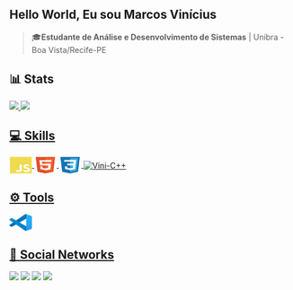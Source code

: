 ## Hello World, Eu sou Marcos Vinícius

> 🎓**Estudante de Análise e Desenvolvimento de Sistemas** | Unibra - Boa Vista/Recife-PE <br>
> 

 
 ## 📊 Stats
 
<div align="left">
  <a href="https://github.com/divinivlr">
  <img height="138em" src="https://github-readme-stats.vercel.app/api?username=divinivlr&show_icons=true&theme=dark&include_all_commits=true&count_private=true"/>
  <img height="138em" src="https://github-readme-stats.vercel.app/api/top-langs/?username=divinivlr&layout=compact&langs_count=7&theme=dark"/>
</div>

  
## 💻 Skills 
  
  <img align="center" alt="Vini-Js" height="30" width="40" src="https://raw.githubusercontent.com/devicons/devicon/master/icons/javascript/javascript-plain.svg">
  <img align="center" alt="Vini-HTML" height="30" width="40" src="https://raw.githubusercontent.com/devicons/devicon/master/icons/html5/html5-original.svg">
  <img align="center" alt="Vini-CSS" height="30" width="40" src="https://raw.githubusercontent.com/devicons/devicon/master/icons/css3/css3-original.svg">
  <img align="center" alt="Vini-C++" height="30" width="40" src="https://cdn.jsdelivr.net/gh/devicons/devicon/icons/cplusplus/cplusplus-original.svg">
  
## ⚙ Tools
  
  <img align="center" alt="vs-code" height="30" width="40" src="https://github.com/devicons/devicon/blob/master/icons/vscode/vscode-original.svg">
  
## 📱 Social Networks

 <p align="left">
  <a href="https://www.instagram.com/soulzmarcos/" alt="Instagram">
  <img src="https://img.shields.io/badge/-Instagram-DF0174?style=flat-square&labelColor=DF0174&logo=instagram&logoColor=white&link=[instagram]"/></a>
    
  <a href="https://www.linkedin.com/in/marcos-vinícius-88784a228/" alt="Linkedin">
  <img src="https://img.shields.io/badge/-Linkedin-0e76a8?style=flat-square&logo=Linkedin&logoColor=white&link=[linkedin]" /></a>  
    
  <a href= "mailto:vinniciussouzaa4@gmail.com" alt="Gmail">
  <img src="https://img.shields.io/badge/-Gmail-FF0000?style=flat-square&labelColor=FF0000&logo=gmail&logoColor=white&link=[gmail]" /></a>
    
  <a href="//https://github.com/divinivlr" alt="GitHub">
  <img src="https://img.shields.io/github/followers/G0nz4g4?label=follow&style=social" /></a>
   
 </p>
  

